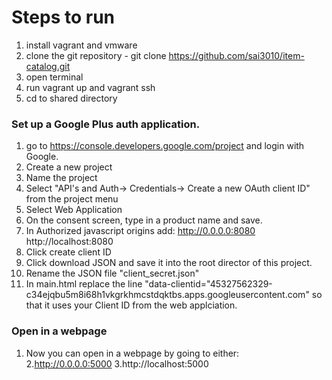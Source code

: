# Steps to run
1. install vagrant and vmware
2. clone the git repository - git clone https://github.com/sai3010/item-catalog.git
3. open terminal 
4. run vagrant up and vagrant ssh
5. cd to shared directory

### Set up a Google Plus auth application.
1. go to https://console.developers.google.com/project and login with Google.
2. Create a new project
3. Name the project
4. Select "API's and Auth-> Credentials-> Create a new OAuth client ID" from the project menu
5. Select Web Application
6. On the consent screen, type in a product name and save.
7. In Authorized javascript origins add:
    http://0.0.0.0:8080
    http://localhost:8080 
8. Click create client ID
9. Click download JSON and save it into the root director of this project. 
10. Rename the JSON file "client_secret.json"
11. In main.html replace the line "data-clientid="45327562329-c34ejqbu5m8i68h1vkgrkhmcstdqktbs.apps.googleusercontent.com" so that it uses your Client ID from the web applciation. 

### Open in a webpage
1. Now you can open in a webpage by going to either:
    2.http://0.0.0.0:5000
    3.http://localhost:5000 
